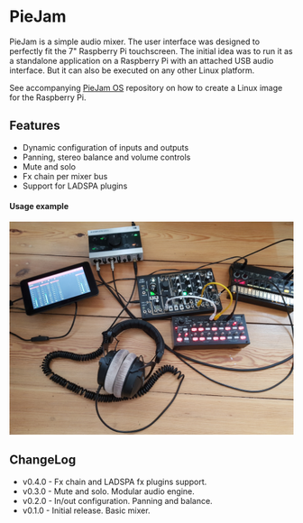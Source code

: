 # PieJam
PieJam is a simple audio mixer. The user interface was designed to perfectly fit the 7" Raspberry Pi
touchscreen. The initial idea was to run it as a standalone application on a Raspberry Pi
with an attached USB audio interface. But it can also be executed on any other Linux platform.

See accompanying [PieJam OS](https://github.com/nooploop/piejam_os) repository
on how to create a Linux image for the Raspberry Pi.

## Features
* Dynamic configuration of inputs and outputs
* Panning, stereo balance and volume controls
* Mute and solo
* Fx chain per mixer bus
* Support for LADSPA plugins

#### Usage example
![Usage example](doc/images/usage.png "Usage example")

## ChangeLog
* v0.4.0 - Fx chain and LADSPA fx plugins support.
* v0.3.0 - Mute and solo. Modular audio engine.
* v0.2.0 - In/out configuration. Panning and balance.
* v0.1.0 - Initial release. Basic mixer.